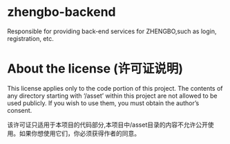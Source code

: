 # zhengbo-backend
Responsible for providing back-end services for ZHENGBO,such as login, registration, etc.

# About the license (许可证说明)
                
This license applies only to the code portion of this project. The contents of any directory starting with ‘/asset’ within this project are not allowed to be used publicly. If you wish to use them, you must obtain the author’s consent.

该许可证只适用于本项目的代码部分,本项目中/asset目录的内容不允许公开使用。如果你想使用它们，你必须获得作者的同意。
